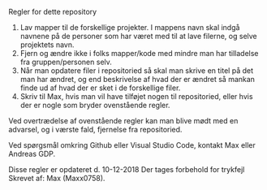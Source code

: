 Regler for dette repository
1. Lav mapper til de forskellige projekter. I mappens navn skal indgå navnene på de personer som har været med til at lave filerne, og selve projektets navn.
2. Fjern og ændre ikke i folks mapper/kode med mindre man har tilladelse fra gruppen/personen selv.
3. Når man opdatere filer i repositoried så skal man skrive en titel på det man har ændret, og end beskrivelse af hvad der er ændret så mankan finde ud af hvad der er sket i de forskellige filer.
4. Skriv til Max, hvis man vil have tilføjet nogen til repositoried, eller hvis der er nogle som bryder ovenstående regler. 

Ved overtrædelse af ovenstående regler kan man blive mødt med en advarsel, og i værste fald, fjernelse fra repositoried.

Ved spørgsmål omkring Github eller Visual Studio Code, kontakt Max eller Andreas GDP.

Disse regler er opdateret d. 10-12-2018
Der tages forbehold for trykfejl
Skrevet af: Max (Maxx0758).
